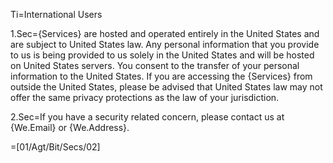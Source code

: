 Ti=International Users

1.Sec={Services} are hosted and operated entirely in the United States and are subject to United States law. Any personal information that you provide to us is being provided to us solely in the United States and will be hosted on United States servers. You consent to the transfer of your personal information to the United States. If you are accessing the {Services} from outside the United States, please be advised that United States law may not offer the same privacy protections as the law of your jurisdiction.

2.Sec=If you have a security related concern, please contact us at {We.Email} or {We.Address}.

=[01/Agt/Bit/Secs/02]

